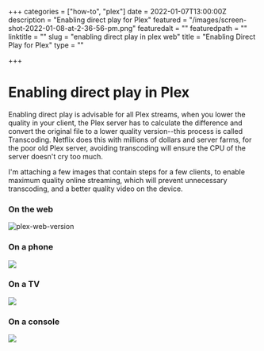 +++
categories = ["how-to", "plex"]
date = 2022-01-07T13:00:00Z
description = "Enabling direct play for Plex"
featured = "/images/screen-shot-2022-01-08-at-2-36-56-pm.png"
featuredalt = ""
featuredpath = ""
linktitle = ""
slug = "enabling direct play in plex web"
title = "Enabling Direct Play for Plex"
type = ""

+++
# Enabling direct play in Plex

Enabling direct play is advisable for all Plex streams, when you lower the quality in your client, the Plex server has to calculate the difference and convert the original file to a lower quality version--this process is called Transcoding. Netflix does this with millions of dollars and server farms, for the poor old Plex server, avoiding transcoding will ensure the CPU of the server doesn't cry too much.

I'm attaching a few images that contain steps for a few clients, to enable maximum quality online streaming, which will prevent unnecessary transcoding, and a better quality video on the device.

### On the web

![](/images/xtagrju.jpg "plex-web-version")

### On a phone

![](/images/fpjn6tj.jpg)

### On a TV

![](/images/nka80gw.jpg)

### On a console

![](/images/tmbh6n2.jpg)